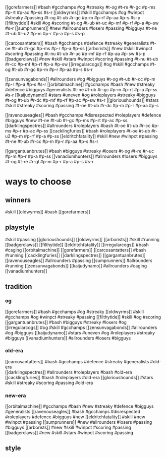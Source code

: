 [[gorefarmers]] #bash #gcchamps #og #streaky #t-og #t-re #r-gc #p-ms #p-rt #p-ac #p-ss #s-r
[[oldwyrms]] #skill #gcchamps #og #winpct #streaky #passing #t-og #t-ub #r-gc #p-m #p-rf #p-aa #p-s #s-p 
[[filthytide]] #skill #og #scoring #t-og #t-ub #r-uc #p-mf #p-rf #p-a #p-sw #s-r 
[[sumprunners]] #new #allrounders #losers #passing #bigguys #t-ne #t-ub #r-u2 #p-m #p-r #p-a #p-s #s-p 

[[carcosantatters]] #bash #gcchamps #defence #streaky #generalists #t-oe #t-ub #r-gc #p-ms #p-r #p-a #p-ss
[[arborists]] #new #skill #winpct #scoring #passing #t-nu #t-ub #r-uc #p-mf #p-rf #p-aa #p-sw #s-p 
[[badgerclaws]] #new #skill #stars #winpct #scoring #passing #t-nu #t-ub #r-cc #p-mf #p-rf #p-a #p-sw
[[irregularcogs]] #og #skill #gcchamps #t-og #t-ub #r-gc #p-m #p-r #p-aa #p-s #s-r

[[zensunvagabonds]] #allrounders #og #bigguys #t-og #t-ub #r-cc #p-m #p-r #p-a #p-s #s-r 
[[orbitalmachine]] #gcchamps #bash #new #streaky #defence #bigguys #generalists #t-ne #t-ub #r-gc #p-m #p-rt #p-a #p-ss #s-r 
[[kaijudynamo]] #stars #uneven #og #roleplayers #streaky #bigguys #t-og #t-ub #r-dc #p-mf #p-rf #p-ac #p-sw #s-r 
[[glorioushounds]] #stars #skill #streaky #scoring #passing #t-oe #t-ub #r-dc #p-m #p-r #p-aa #p-s

[[ravenouseagles]] #bash #gcchamps #disrespected #roleplayers #defence #bigguys #new #t-ne #t-ub #r-gc #p-ms #p-rt #p-ac #p-ss
[[darklingspectres]] #allrounders #roleplayers #bash #t-oe #t-ub #r-cc #p-ms #p-r #p-ac #p-ss
[[cacklingfuries]] #bash #roleplayers #t-oe #t-ub #r-u2 #p-m #p-rf #p-a #p-ss
[[eldritchfatality]] #skill #new #winpct #passing #t-ne #t-ub #r-cc #p-m #p-r #p-aa #p-s #s-r 

[[gargantuanbrutes]] #bash #bigguys #streaky #losers #t-og #t-re #r-uc #p-m #p-r #p-a #p-ss 
[[vanadiumhunters]] #allrounders #losers #bigguys  #t-og #t-re #r-gl #p-m #p-r #p-a #p-s #s-r 


# ways to choose

## winners

#skill [[oldwyrms]]
#bash [[gorefarmers]]

## playstyle

#skill #passing [[glorioushounds]] [[oldwyrms]] [[arborists]]
#skill #running [[badgerclaws]] [[filthytide]] [[eldritchfatality]] [[irregularcogs]]
#bash #caging [[orbitalmachine]] [[gorefarmers]] [[carcosantatters]] 
#bash #running [[cacklingfuries]] [[darklingspectres]] [[gargantuanbrutes]] [[ravenouseagles]]
#allrounders #passing [[sumprunners]]
#allrounders #running [[zensunvagabonds]] [[kaijudynamo]]
#allrounders #caging [[vanadiumhunters]]




## tradition

### og

[[gorefarmers]] #bash #gcchamps #og #streaky 
[[oldwyrms]] #skill #gcchamps #og #winpct #streaky #passing 
[[filthytide]] #skill #og #scoring 
[[gargantuanbrutes]] #bash #bigguys #streaky #losers #og
[[irregularcogs]] #og #skill #gcchamps 
[[zensunvagabonds]] #allrounders #og #bigguys 
[[kaijudynamo]] #stars #uneven #og #roleplayers #streaky #bigguys 
[[vanadiumhunters]] #allrounders #losers #bigguys 

### old-era

[[carcosantatters]] #bash #gcchamps #defence #streaky #generalists #old-era  
[[darklingspectres]] #allrounders #roleplayers #bash #old-era  
[[cacklingfuries]] #bash #roleplayers #old-era 
[[glorioushounds]] #stars #skill #streaky #scoring #passing #old-era

### new-era

[[orbitalmachine]] #gcchamps #bash #new #streaky #defence #bigguys #generalists
[[ravenouseagles]] #bash #gcchamps #disrespected #roleplayers #defence #bigguys #new 
[[eldritchfatality]] #skill #new #winpct #passing 
[[sumprunners]] #new #allrounders #losers #passing #bigguys 
[[arborists]] #new #skill #winpct #scoring #passing
[[badgerclaws]] #new #skill #stars #winpct #scoring #passing 

## style
